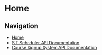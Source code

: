 # Home

## Navigation
- [Home](home.md)
- [SIT Scheduler API Documentation](sitsched.md)
- [Course Signup System API Documentation](signup.md)

<!-- TODO -->

